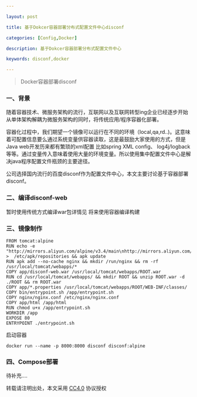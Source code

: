 ```yaml
---

layout: post

title: 基于Dokcer容器部署分布式配置文件中心disconf

categories: [Config,Docker]

description: 基于Dokcer容器部署分布式配置文件中心

keywords: disconf,docker

---
```


> Docker容器部署disconf

### 一、背景

随着容器技术、微服务架构的流行，互联网以及互联网转型ing企业已经逐步开始从单体架构解耦为微服务架构的同时，将传统应用/程序容器化部署。

容器化过程中，我们期望一个镜像可以运行在不同的环境（local,qa,rd..)。这意味着可配置信息要么通过系统变量供容器读取，这是最鼓励大家使用的方式，但是Java web开发历来都有繁琐的xml配置 比如spring XML config、 log4j/logback等等。通过变量传入意味着使用大量的环境变量。所以使用集中配置文件中心是解决java程序配置文件瓶颈的主要途径。

公司选择国内流行的百度disconf作为配置文件中心，本文主要讨论基于容器部署disconf。

### 二、编译disconf-web
暂时使用传统方式编译war包详情见
将来使用容器编译构建

### 三、镜像制作
```
FROM tomcat:alpine
RUN echo -e  "http://mirrors.aliyun.com/alpine/v3.4/main\nhttp://mirrors.aliyun.com/alpine/v3.4/community" >  /etc/apk/repositories && apk update
RUN apk add --no-cache nginx && mkdir /run/nginx && rm -rf /usr/local/tomcat/webapps/*
COPY app/disconf-web.war /usr/local/tomcat/webapps/ROOT.war
RUN cd /usr/local/tomcat/webapps/ && mkdir ROOT && unzip ROOT.war -d ./ROOT && rm ROOT.war
COPY app/*.properties /usr/local/tomcat/webapps/ROOT/WEB-INF/classes/
COPY bin/entrypoint.sh /app/entrypoint.sh 
COPY nginx/nginx.conf /etc/nginx/nginx.conf
COPY app/html /app/html
RUN chmod u+x /app/entrypoint.sh
WORKDIR /app
EXPOSE 80
ENTRYPOINT ./entrypoint.sh

```
启动容器
```
docker run --name -p 8000:8000 disconf disconf:alpine
```

### 四、Compose部署

待补充....

转载请注明出处，本文采用 [CC4.0](http://creativecommons.org/licenses/by-nc-nd/4.0/) 协议授权